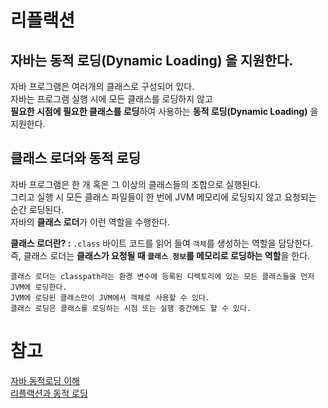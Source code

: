 # 리플랙션

## 자바는 **동적 로딩(Dynamic Loading)** 을 지원한다.      
자바 프로그램은 여러개의 클래스로 구성되어 있다.             
자바는 프로그램 실행 시에 모든 클래스를 로딩하지 않고              
**필요한 시점에 필요한 클래스를 로딩**하여 사용하는 **동적 로딩(Dynamic Loading)** 을 지원한다.        
    
## 클래스 로더와 동적 로딩   
자바 프로그램은 한 개 혹은 그 이상의 클래스들의 조합으로 실행된다.     
그리고 실행 시 모든 클래스 파일들이 한 번에 JVM 메모리에 로딩되지 않고 요청되는 순간 로딩된다.       
자바의 **클래스 로더**가 이런 역할을 수행한다.          
           
**클래스 로더란? :** `.class` 바이트 코드를 읽어 들여 `객체`를 생성하는 역할을 담당한다.                     
즉, 클래스 로더는 **클래스가 요청될 때 `클래스 정보`를 메모리로 로딩하는 역할**을 한다.                   
 
``` 
클래스 로더는 classpath라는 환경 변수에 등록된 디렉토리에 있는 모든 클래스들을 먼저 JVM에 로딩한다. 
JVM에 로딩된 클래스만이 JVM에서 객체로 사용할 수 있다. 
클래스 로딩은 클래스를 로딩하는 시점 또는 실행 중간에도 할 수 있다.
```



 
 
# 참고    
[자바 동적로딩 이해](https://futurists.tistory.com/43)       
[리플랙션과 동적 로딩](https://madplay.github.io/post/java-reflection)      
